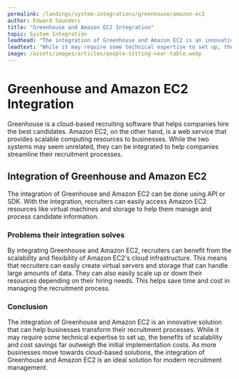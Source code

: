 ```yaml
---
permalink: /landings/system-integrations/greenhouse/amazon-ec2
author: Edward Saunders
title: "Greenhouse and Amazon EC2 Integration"
topic: System Integration
leadhead: "The integration of Greenhouse and Amazon EC2 is an innovative solution that can help businesses transform their recruitment processes"
leadtext: "While it may require some technical expertise to set up, the benefits of scalability and cost savings far outweigh the initial implementation costs. As more businesses move towards cloud-based solutions, the integration of Greenhouse and Amazon EC2 is an ideal solution for modern recruitment management."
image: /assets/images/articles/people-sitting-near-table.webp
---
```

<div class="arttext">	<h1>Greenhouse and Amazon EC2 Integration</h1>
	<p>Greenhouse is a cloud-based recruiting software that helps companies hire the best candidates. Amazon EC2, on the other hand, is a web service that provides scalable computing resources to businesses. While the two systems may seem unrelated, they can be integrated to help companies streamline their recruitment processes.</p>
	<h2>Integration of Greenhouse and Amazon EC2</h2>
	<p>The integration of Greenhouse and Amazon EC2 can be done using API or SDK. With the integration, recruiters can easily access Amazon EC2 resources like virtual machines and storage to help them manage and process candidate information.</p>
	<h3>Problems their integration solves</h3>
	<p>By integrating Greenhouse and Amazon EC2, recruiters can benefit from the scalability and flexibility of Amazon EC2's cloud infrastructure. This means that recruiters can easily create virtual servers and storage that can handle large amounts of data. They can also easily scale up or down their resources depending on their hiring needs. This helps save time and cost in managing the recruitment process.</p>
	<h3>Conclusion</h3>
	<p>The integration of Greenhouse and Amazon EC2 is an innovative solution that can help businesses transform their recruitment processes. While it may require some technical expertise to set up, the benefits of scalability and cost savings far outweigh the initial implementation costs. As more businesses move towards cloud-based solutions, the integration of Greenhouse and Amazon EC2 is an ideal solution for modern recruitment management.</p>
</div>